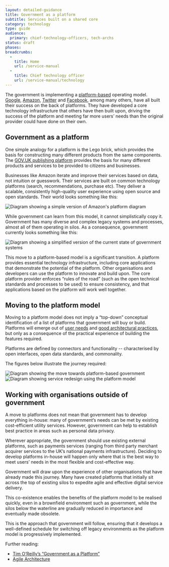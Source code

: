 ```yaml
---
layout: detailed-guidance
title: Government as a platform
subtitle: Services built on a shared core
category: technology
type: guide
audience:
  primary: chief-technology-officers, tech-archs
status: draft
phases:
breadcrumbs:
  -
    title: Home
    url: /service-manual
  -
    title: Chief technology officer
    url: /service-manual/technology
---
```


The government is implementing a [platform-based](/government/publications/case-study-on-action-11-build-government-as-a-platform) operating model. [Google](https://research.google.com/pubs/SoftwareSystems.html), [Amazon](http://www.infoq.com/presentations/vogels-amazon-platform), [Twitter](https://blog.twitter.com/2010/tech-behind-new-twittercom) and [Facebook](https://www.facebook.com/Engineering), among many others, have all built their success on the back of platforms. They have developed a core technology infrastructure that others have then built upon, driving the success of the platform and meeting far more users’ needs than the original provider could have done on their own.

## Government as a platform

One simple analogy for a platform is the Lego brick, which provides the basis for constructing many different products from the same components. The [GOV.UK publishing platform](https://gds.blog.gov.uk/govuk-launch-colophon/) provides the basis for many different products and services to be provided to citizens and businesses.

Businesses like Amazon iterate and improve their services based on data, not intuition or guesswork. Their services are built on common technology platforms (search, recommendations, purchase etc). They deliver a scalable, consistently high-quality user experience using open source and open standards. Their world looks something like this:

<img src="/service-manual/assets/images/platform-diagram.png" alt="Diagram showing a simple version of Amazon's platform diagram" />

While government can learn from this model, it cannot simplistically copy it. Government has many diverse and complex legacy systems and processes, almost all of them operating in silos. As a consequence, government currently looks something like this:

<img src="/service-manual/assets/images/current-government-systems.png" alt="Diagram showing a simplified version of the current state of government systems" />

This move to a platform-based model is a significant transition. A platform provides essential technology infrastructure, including core applications that demonstrate the potential of the platform. Other organisations and developers can use the platform to innovate and build upon. The core platform provider enforces “rules of the road” (such as the open technical standards and processes to be used) to ensure consistency, and that applications based on the platform will work well together.

## Moving to the platform model

Moving to a platform model does not imply a “top-down” conceptual identification of a list of platforms that government will buy or build. Platforms will emerge out of [user needs](/service-manual/user-centred-design/user-needs.html) and [good architectural practices](/service-manual/technology/architecture.html), but only as a consequence of the practical experience of building the features required.

Platforms are defined by connectors and functionality -- characterised by open interfaces, open data standards, and commonality.

The figures below illustrate the journey required:

<img src="/service-manual/assets/images/platform-based-government.png" alt="Diagram showing the move towards platform-based government" />

<img src="/service-manual/assets/images/service-redesign.png" alt="Diagram showing service redesign using the platform model" />

## Working with organisations outside of government

A move to platforms does not mean that government has to develop everything in-house: many of government’s needs can be met by existing cost-efficient utility services. However, government can help to establish best practice in areas such as personal data privacy.

Wherever appropriate, the government should use existing external platforms, such as payments services (ranging from third party merchant acquirer services to the UK’s national payments infrastructure). Deciding to develop platforms in-house will happen only where that is the best way to meet users’ needs in the most flexible and cost-effective way.

Government will draw upon the experience of other organisations that have already made this journey. Many have created platforms that initially sit across the top of existing silos to expedite agile and effective digital service delivery.

This co-existence enables the benefits of the platform model to be realised quickly, even in a brownfield environment such as government, while the silos below the waterline are gradually reduced in importance and eventually made obsolete.

This is the approach that government will follow, ensuring that it develops a well-defined schedule for switching off legacy environments as the platform model is progressively implemented.

Further reading:

* [Tim O’Reilly’s “Government as a Platform”](http://chimera.labs.oreilly.com/books/1234000000774/ch02.html)
* [Agile Architecture](http://www.agilemodeling.com/essays/agileArchitecture.htm)
